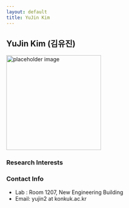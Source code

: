 ```yaml
---
layout: default
title: YuJin Kim
---
```


## YuJin Kim (김유진)
<img src="{{ site.baseurl }}/assets/img/profile/profile_placeholder.jpg" alt="placeholder image" style="width: 250px; height: 250px;" >

### Research Interests


### Contact Info
* Lab : Room 1207, New Engineering Building
* Email: yujin2 at konkuk.ac.kr